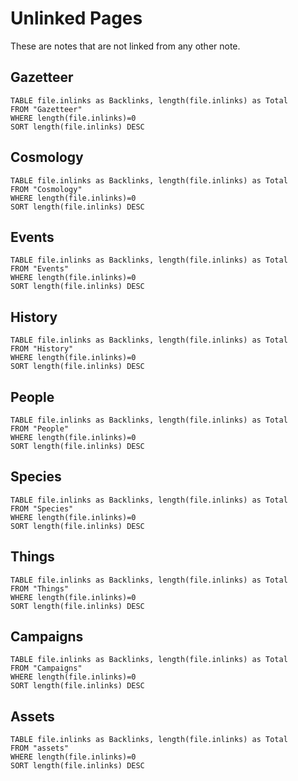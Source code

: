 # Unlinked Pages

These are notes that are not linked from any other note.

## Gazetteer
```dataview
TABLE file.inlinks as Backlinks, length(file.inlinks) as Total 
FROM "Gazetteer" 
WHERE length(file.inlinks)=0 
SORT length(file.inlinks) DESC
```

## Cosmology
```dataview
TABLE file.inlinks as Backlinks, length(file.inlinks) as Total 
FROM "Cosmology" 
WHERE length(file.inlinks)=0 
SORT length(file.inlinks) DESC
```

## Events
```dataview
TABLE file.inlinks as Backlinks, length(file.inlinks) as Total 
FROM "Events" 
WHERE length(file.inlinks)=0 
SORT length(file.inlinks) DESC
```

## History
```dataview
TABLE file.inlinks as Backlinks, length(file.inlinks) as Total 
FROM "History" 
WHERE length(file.inlinks)=0 
SORT length(file.inlinks) DESC
```

## People
```dataview
TABLE file.inlinks as Backlinks, length(file.inlinks) as Total 
FROM "People" 
WHERE length(file.inlinks)=0 
SORT length(file.inlinks) DESC
```

## Species
```dataview
TABLE file.inlinks as Backlinks, length(file.inlinks) as Total 
FROM "Species" 
WHERE length(file.inlinks)=0 
SORT length(file.inlinks) DESC
```

## Things
```dataview
TABLE file.inlinks as Backlinks, length(file.inlinks) as Total 
FROM "Things" 
WHERE length(file.inlinks)=0 
SORT length(file.inlinks) DESC
```

## Campaigns

```dataview
TABLE file.inlinks as Backlinks, length(file.inlinks) as Total 
FROM "Campaigns" 
WHERE length(file.inlinks)=0 
SORT length(file.inlinks) DESC
```

## Assets

```dataview
TABLE file.inlinks as Backlinks, length(file.inlinks) as Total 
FROM "assets" 
WHERE length(file.inlinks)=0
SORT length(file.inlinks) DESC
```
